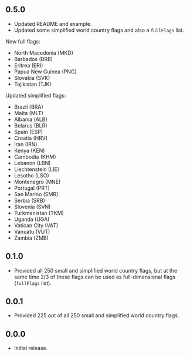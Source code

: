 ## 0.5.0

- Updated README and example.
- Updated some simplified world country flags and also a `fullFlags` list.

New full flags:

- North Macedonia (MKD)
- Barbados (BRB)
- Eritrea (ERI)
- Papua New Guinea (PNG)
- Slovakia (SVK)
- Tajikistan (TJK)

Updated simplified flags:

- Brazil (BRA)
- Malta (MLT)
- Albania (ALB)
- Belarus (BLR)
- Spain (ESP)
- Croatia (HRV)
- Iran (IRN)
- Kenya (KEN)
- Cambodia (KHM)
- Lebanon (LBN)
- Liechtenstein (LIE)
- Lesotho (LSO)
- Montenegro (MNE)
- Portugal (PRT)
- San Marino (SMR)
- Serbia (SRB)
- Slovenia (SVN)
- Turkmenistan (TKM)
- Uganda (UGA)
- Vatican City (VAT)
- Vanuatu (VUT)
- Zambia (ZMB)

## 0.1.0

- Provided all 250 small and simplified world country flags, but at the same time 2/3 of these flags can be used as full-dimensional flags (`fullFlags` list).

## 0.0.1

- Provided 225 out of all 250 small and simplified world country flags.

## 0.0.0

- Initial release.
